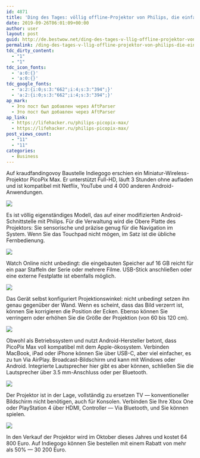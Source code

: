 ```yaml
---
id: 4871
title: 'Ding des Tages: völlig offline-Projektor von Philips, die einfach mit zu nehmen'
date: 2019-09-26T06:01:09+00:00
author: user
layout: post
guid: http://de.bestwow.net/ding-des-tages-v-llig-offline-projektor-von-philips-die-einfach-mit-zu-nehmen/
permalink: /ding-des-tages-v-llig-offline-projektor-von-philips-die-einfach-mit-zu-nehmen/
tdc_dirty_content:
  - "1"
  - "1"
tdc_icon_fonts:
  - 'a:0:{}'
  - 'a:0:{}'
tdc_google_fonts:
  - 'a:2:{i:0;s:3:"662";i:4;s:3:"394";}'
  - 'a:2:{i:0;s:3:"662";i:4;s:3:"394";}'
ap_mark:
  - Это пост был добавлен через AftParser
  - Это пост был добавлен через AftParser
ap_link:
  - https://lifehacker.ru/philips-picopix-max/
  - https://lifehacker.ru/philips-picopix-max/
post_views_count:
  - "11"
  - "11"
categories:
  - Business
---
```

Auf kraudfandingovoy Baustelle Indiegogo erschien ein Miniatur-Wireless-Projektor PicoPix Max. Er unterstützt Full-HD, läuft 3 Stunden ohne aufladen und ist kompatibel mit Netflix, YouTube und 4 000 anderen Android-Anwendungen.

![](http://de.bestwow.net/wp-content/uploads/2019/09/shtuka-dnya-polnost-yu-avtonomnyy-proektor-ot-philips-kotoryy-legko-vzyat-s-soboy-1.png) 

Es ist völlig eigenständiges Modell, das auf einer modifizierten Android-Schnittstelle mit Philips. Für die Verwaltung wird die Obere Platte des Projektors: Sie sensorische und präzise genug für die Navigation im System. Wenn Sie das Touchpad nicht mögen, im Satz ist die übliche Fernbedienung.

![](http://de.bestwow.net/wp-content/uploads/2019/09/shtuka-dnya-polnost-yu-avtonomnyy-proektor-ot-philips-kotoryy-legko-vzyat-s-soboy-2.png) 

Watch Online nicht unbedingt: die eingebauten Speicher auf 16 GB reicht für ein paar Staffeln der Serie oder mehrere Filme. USB-Stick anschließen oder eine externe Festplatte ist ebenfalls möglich.

![](http://de.bestwow.net/wp-content/uploads/2019/09/shtuka-dnya-polnost-yu-avtonomnyy-proektor-ot-philips-kotoryy-legko-vzyat-s-soboy-3.png) 

Das Gerät selbst konfiguriert Projektionswinkel: nicht unbedingt setzen ihn genau gegenüber der Wand. Wenn es scheint, dass das Bild verzerrt ist, können Sie korrigieren die Position der Ecken. Ebenso können Sie verringern oder erhöhen Sie die Größe der Projektion (von 60 bis 120 cm).

![](http://de.bestwow.net/wp-content/uploads/2019/09/shtuka-dnya-polnost-yu-avtonomnyy-proektor-ot-philips-kotoryy-legko-vzyat-s-soboy-4.png) 

Obwohl als Betriebssystem und nutzt Android-Hersteller betont, dass PicoPix Max voll kompatibel mit dem Apple-ökosystem. Verbinden MacBook, iPad oder iPhone können Sie über USB-C, aber viel einfacher, es zu tun Via AirPlay. Broadcast-Bildschirm und kann mit Windows oder Android. Integrierte Lautsprecher hier gibt es aber können, schließen Sie die Lautsprecher über 3.5 mm-Anschluss oder per Bluetooth.

![](http://de.bestwow.net/wp-content/uploads/2019/09/shtuka-dnya-polnost-yu-avtonomnyy-proektor-ot-philips-kotoryy-legko-vzyat-s-soboy-5.png) 

Der Projektor ist in der Lage, vollständig zu ersetzen TV — konventioneller Bildschirm nicht benötigen, auch für Konsolen. Verbinden Sie Ihre Xbox One oder PlayStation 4 über HDMI, Controller — Via Bluetooth, und Sie können spielen.

![](http://de.bestwow.net/wp-content/uploads/2019/09/shtuka-dnya-polnost-yu-avtonomnyy-proektor-ot-philips-kotoryy-legko-vzyat-s-soboy-6.png) 

In den Verkauf der Projektor wird im Oktober dieses Jahres und kostet 64 800 Euro. Auf Indiegogo können Sie bestellen mit einem Rabatt von mehr als 50% — 30 200 Euro.